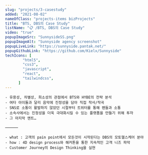 ```yaml
---
slug: "projects/3-casestudy"
added: "2021-08-02"
nameOfClass: "projects-items bizProjects"
title: "BTS, DBS의 Case Study"
listName: "📋 /BTS, DBS의 Case Study"
video: "true"
popupImageSrc: "SunnysideSS.png"
popupImageAlt: "Sunnyside agency screenshot"
popupLiveLink: "https://sunnyside.pantak.net/"
popupGithubLink: "https://github.com/Kielx/Sunnyside"
techIcons: [
        "html5",
        "css3",
        "javascript",
        "react",
        "tailwindcss",
      ]
---
```



    - 유용성, 차별성, 희소성의 관점에서 BTS와 HYBE의 전략 분석 
    - 여타 아이돌과 달리 음악에 진정성을 담아 직접 작사/작곡
    - SNS로 소통이 활발하지 않았던 시절부터 트위터를 통해 팬들과 소통 
    - 소속사에서는 진정성을 더욱 극대화시킬 수 있는 플랫폼을 만들기 위해 투자 
    - 그 마지막 멘트…
 ——— 

    - what : 고객의 pain point에서 모든것이 시작된다는 DBS의 모토헬스케어 분야 
    - how : 4D design process와 해커톤을 통한 지속적인 고객 니즈 파악 
    - Customer Journey의 Design Thinking을 실현 
    